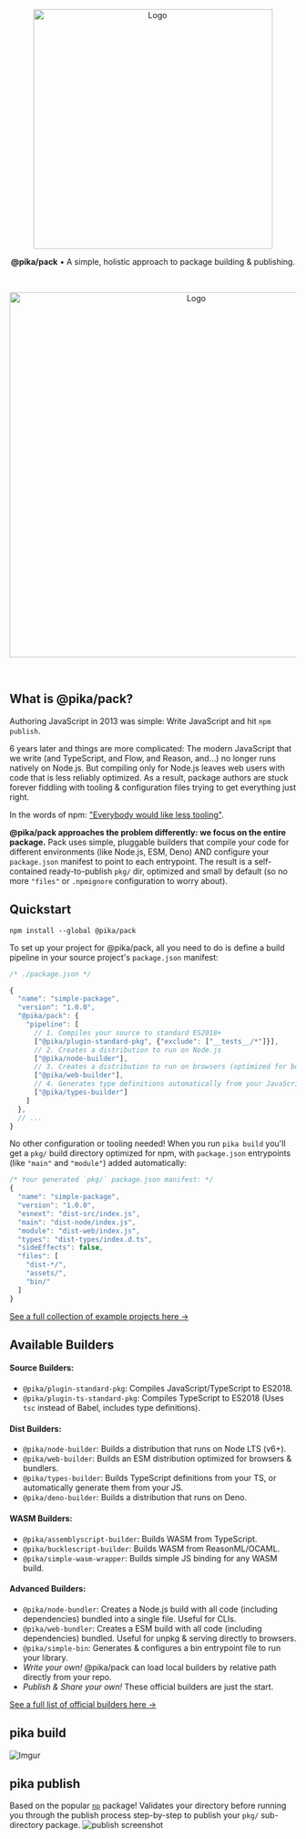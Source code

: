 <p align="center">
  <img alt="Logo" src="https://i.imgur.com/bUYlxms.png?1" width="420">
</p>

<p align="center">
  <strong>@pika/pack</strong> • A simple, holistic approach to package building & publishing.
</p>

<br/>
<p align="center">
  <img alt="Logo" src="https://i.imgur.com/k8LIiYY.gif" width="640">
</p>
<br/>

## What is @pika/pack?

Authoring JavaScript in 2013 was simple: Write JavaScript and hit `npm publish`.

6 years later and things are more complicated: The modern JavaScript that we write (and TypeScript, and Flow, and Reason, and...) no longer runs natively on Node.js. But compiling only for Node.js leaves web users with code that is less reliably optimized.  As a result, package authors are stuck forever fiddling with tooling & configuration files trying to get everything just right. 

In the words of npm: ["Everybody would like less tooling"](https://medium.com/npm-inc/this-year-in-javascript-2018-in-review-and-npms-predictions-for-2019-3a3d7e5298ef).

**@pika/pack approaches the problem differently: we focus on the entire package.** Pack uses simple, pluggable builders that compile your code for different environments (like Node.js, ESM, Deno) AND configure your `package.json` manifest to point to each entrypoint. The result is a self-contained ready-to-publish `pkg/` dir, optimized and small by default (so no more `"files"` or `.npmignore` configuration to worry about).


## Quickstart

```
npm install --global @pika/pack
```

To set up your project for @pika/pack, all you need to do is define a build pipeline in your source project's `package.json` manifest:

```js
/* ./package.json */

{
  "name": "simple-package",
  "version": "1.0.0",
  "@pika/pack": {
    "pipeline": [
      // 1. Compiles your source to standard ES2018+
      ["@pika/plugin-standard-pkg", {"exclude": ["__tests__/*"]}],
      // 2. Creates a distribution to run on Node.js
      ["@pika/node-builder"],
      // 3. Creates a distribution to run on browsers (optimized for bundlers)
      ["@pika/web-builder"],
      // 4. Generates type definitions automatically from your JavaScript
      ["@pika/types-builder"]
    ]
  },
  // ...
}
```

No other configuration or tooling needed! When you run `pika build` you'll get a `pkg/` build directory optimized for npm, with `package.json` entrypoints (like `"main"` and `"module"`) added automatically:

```js
/* Your generated `pkg/` package.json manifest: */
{
  "name": "simple-package",
  "version": "1.0.0",
  "esnext": "dist-src/index.js",
  "main": "dist-node/index.js",
  "module": "dist-web/index.js",
  "types": "dist-types/index.d.ts",
  "sideEffects": false,
  "files": [
    "dist-*/",
    "assets/",
    "bin/"
  ]
}
```

[See a full collection of example projects here →](https://github.com/pikapkg/examples)


## Available Builders

#### Source Builders:
- `@pika/plugin-standard-pkg`: Compiles JavaScript/TypeScript to ES2018.
- `@pika/plugin-ts-standard-pkg`: Compiles TypeScript to ES2018 (Uses `tsc` instead of Babel, includes type definitions).

#### Dist Builders:
- `@pika/node-builder`: Builds a distribution that runs on Node LTS (v6+).
- `@pika/web-builder`: Builds an ESM distribution optimized for browsers & bundlers.
- `@pika/types-builder`: Builds TypeScript definitions from your TS, or automatically generate them from your JS.
- `@pika/deno-builder`: Builds a distribution that runs on Deno.

#### WASM Builders:
- `@pika/assemblyscript-builder`: Builds WASM from TypeScript.
- `@pika/bucklescript-builder`: Builds WASM from ReasonML/OCAML.
- `@pika/simple-wasm-wrapper`: Builds simple JS binding for any WASM build.

#### Advanced Builders:
- `@pika/node-bundler`: Creates a Node.js build with all code (including dependencies) bundled into a single file. Useful for CLIs.
- `@pika/web-bundler`: Creates a ESM build with all code (including dependencies) bundled. Useful for unpkg & serving directly to browsers.
- `@pika/simple-bin`: Generates & configures a bin entrypoint file to run your library.
- *Write your own!* @pika/pack can load local builders by relative path directly from your repo.
- *Publish & Share your own!* These official builders are just the start.

[See a full list of official builders here →](https://github.com/pikapkg/builders/tree/master/packages)


## pika build

![Imgur](https://i.imgur.com/C8hXcvw.png)

## pika publish

Based on the popular [`np`](https://github.com/sindresorhus/np) package! Validates your directory before running you through the publish process step-by-step to publish your `pkg/` sub-directory package.
![publish screenshot](https://imgur.com/SPjSRGN.png)
